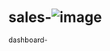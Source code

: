 # sales-![image](https://github.com/user-attachments/assets/60fd0e89-5583-4269-ac64-c404c44e5f2e)
dashboard-
